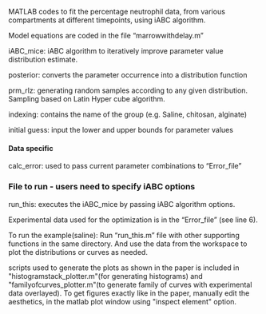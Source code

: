 MATLAB codes to fit the percentage neutrophil data, from various compartments at different timepoints, using iABC algorithm.

Model equations are coded in the file “marrowwithdelay.m”


iABC_mice: iABC algorithm to iteratively improve parameter value
distribution estimate.

posterior: converts the parameter occurrence into a distribution function

prm_rlz: generating random samples according to any given distribution.
Sampling based on Latin Hyper cube algorithm.


indexing: contains the name of the group (e.g. Saline, chitosan, alginate)

initial guess: input the lower and upper bounds for parameter values

#### Data specific

calc_error: used to pass current parameter combinations to “Error_file”

### File to run - users need to specify iABC options

run_this: executes the iABC_mice by passing iABC algorithm options. 

Experimental data used for the optimization is in the “Error_file” (see line 6).


To run the example(saline): Run “run_this.m” file with other supporting functions in the same directory. And use the data from the workspace to plot the distributions or curves as needed. 

scripts used to generate the plots as shown in the paper is included in "histogramstack_plotter.m"(for generating histograms) and "familyofcurves_plotter.m"(to generate family of curves with experimental data overlayed). To get figures exactly like in the paper, manually edit the aesthetics, in the matlab plot window using "inspect element" option. 
